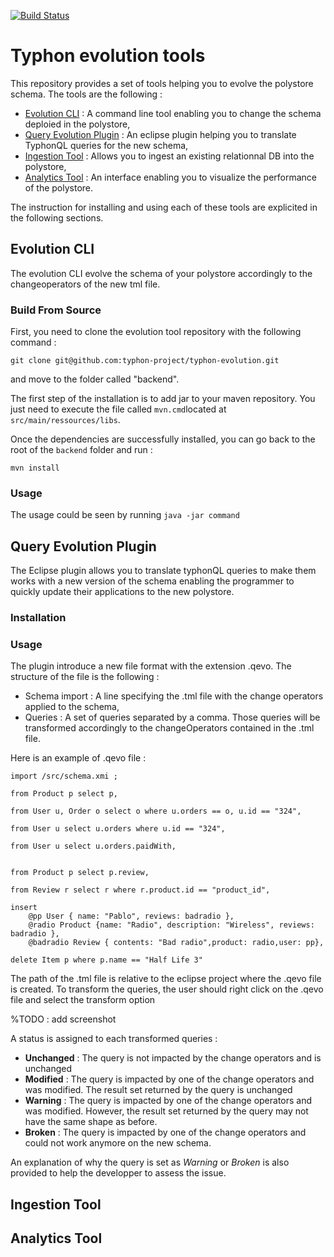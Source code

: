 [![Build Status](http://typhon.clmsuk.com:8080/buildStatus/icon?job=TyphonEvolution)](http://typhon.clmsuk.com:8080/job/TyphonEvolution)

# Typhon evolution tools

This repository provides a set of tools helping you to evolve the polystore schema. The tools are the following : 

- [Evolution CLI](#evolution-cli) : A command line tool enabling you to change the schema deploied in the polystore,
- [Query Evolution Plugin](#query-evolution-plugin) : An eclipse plugin helping you to translate TyphonQL queries for the new schema,
- [Ingestion Tool](#ingestion-tool) : Allows you to ingest an existing relationnal DB into the polystore,
- [Analytics Tool](#analytics-tool) : An interface enabling you to visualize the performance of the polystore.

The instruction for installing and using each of these tools are explicited in the following sections.

## Evolution CLI

The evolution CLI evolve the schema of your polystore accordingly to the changeoperators of the new tml file.

### Build From Source

First, you need to clone the evolution tool repository with the following command :

```
git clone git@github.com:typhon-project/typhon-evolution.git
```

and move to the folder called "backend".

The first step of the installation is to add jar to your maven repository. You just need to execute the file called `mvn.cmd`located at `src/main/ressources/libs`.

Once the dependencies are successfully installed, you can go back to the root of the `backend` folder and run :

```
mvn install
```


### Usage

The usage could be seen by running `java -jar command`


## Query Evolution Plugin

The Eclipse plugin allows you to translate typhonQL queries to make them works with a new version of the schema enabling the programmer to quickly update their applications to the new polystore.

### Installation



### Usage

The plugin introduce a new file format with the extension .qevo. The structure of the file is the following :

- Schema import : A line specifying the .tml file with the change operators applied to the schema,
- Queries : A set of queries separated by a comma. Those queries will be transformed accordingly to the changeOperators contained in the .tml file.

Here is an example of .qevo file :

```
import /src/schema.xmi ;

from Product p select p,

from User u, Order o select o where u.orders == o, u.id == "324",

from User u select u.orders where u.id == "324",

from User u select u.orders.paidWith,


from Product p select p.review,

from Review r select r where r.product.id == "product_id",

insert
    @pp User { name: "Pablo", reviews: badradio },
    @radio Product {name: "Radio", description: "Wireless", reviews: badradio },
    @badradio Review { contents: "Bad radio",product: radio,user: pp},
    
delete Item p where p.name == "Half Life 3"
```

The path of the .tml file is relative to the eclipse project where the .qevo file is created. 
To transform the queries, the user should right click on the .qevo file and select the transform option

%TODO : add screenshot

A status is assigned to each transformed queries : 

- **Unchanged** : The query is not impacted by the change operators and is unchanged
- **Modified** : The query is impacted by one of the change operators and was modified. The result set returned by the query is unchanged
- **Warning** : The query is impacted by one of the change operators and was modified. However, the result set returned by the query may not have the same shape as before.
- **Broken** : The query is impacted by one of the change operators and could not work anymore on the new schema. 

An explanation of why the query is set as *Warning* or *Broken* is also provided to help the developper to assess the issue.

## Ingestion Tool


## Analytics Tool